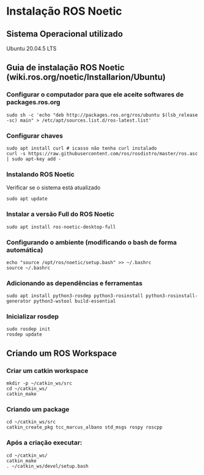 # Instalação ROS Noetic

## Sistema Operacional utilizado
Ubuntu 20.04.5 LTS

## Guia de instalação ROS Noetic (wiki.ros.org/noetic/Installarion/Ubuntu)

### Configurar o computador para que ele aceite softwares de packages.ros.org

```
sudo sh -c 'echo "deb http://packages.ros.org/ros/ubuntu $(lsb_release -sc) main" > /etc/apt/sources.list.d/ros-latest.list'
```

### Configurar chaves
```
sudo apt install curl # icasso não tenha curl instalado
curl -s https://raw.githubusercontent.com/ros/rosdistro/master/ros.asc | sudo apt-key add -	
```

### Instalando ROS Noetic
Verificar se o sistema está atualizado
```
sudo apt update
```	

### Instalar a versão Full do ROS Noetic
```
sudo apt install ros-noetic-desktop-full
```

### Configurando o ambiente (modificando o bash de forma automática)	
```
echo "source /opt/ros/noetic/setup.bash" >> ~/.bashrc
source ~/.bashrc
```

### Adicionando as dependências e ferramentas 
```
sudo apt install python3-rosdep python3-rosinstall python3-rosinstall-generator python3-wstool build-essential
```	
### Inicializar rosdep
```
sudo rosdep init
rosdep update
```

## Criando um ROS Workspace
### Criar um catkin workspace
```
mkdir -p ~/catkin_ws/src
cd ~/catkin_ws/		
catkin_make
```		

### Criando um package
```
cd ~/catkin_ws/src
catkin_create_pkg tcc_marcus_albano std_msgs rospy roscpp
```

### Após a criação executar:
```
cd ~/catkin_ws/ 		
catkin_make
. ~/catkin_ws/devel/setup.bash
```
